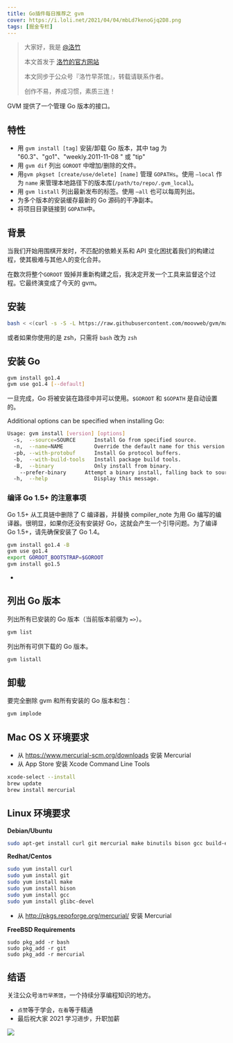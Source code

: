 ```yaml
---
title: Go插件每日推荐之 gvm
cover: https://i.loli.net/2021/04/04/mbLd7kenoGjq2D8.png
tags: [掘金专栏]
---
```


> 大家好，我是 [@洛竹](https://github.com/youngjuning)
>
> 本文首发于 [洛竹的官方网站](https://youngjuning.js.org/)
>
> 本文同步于公众号『洛竹早茶馆』，转载请联系作者。
>
> 创作不易，养成习惯，素质三连！

GVM 提供了一个管理 Go 版本的接口。

## 特性

- 用 `gvm install [tag]` 安装/卸载 Go 版本，其中 tag 为 "60.3"、"go1"、"weekly.2011-11-08 " 或 "tip"
- 用 `gvm dif` 列出 `GOROOT` 中增加/删除的文件。
- 用`gvm pkgset [create/use/delete] [name]` 管理 `GOPATHs`。使用 `—local` 作为 `name` 来管理本地路径下的版本库(`/path/to/repo/.gvm_local`)。
- 用 `gvm listall` 列出最新发布的标签。使用 `—all` 也可以每周列出。
- 为多个版本的安装缓存最新的 Go 源码的干净副本。
- 将项目目录链接到 `GOPATH`中。

## 背景

当我们开始用围棋开发时，不匹配的依赖关系和 API 变化困扰着我们的构建过程，使其极难与其他人的变化合并。

在数次将整个`GOROOT` 毁掉并重新构建之后，我决定开发一个工具来监督这个过程。它最终演变成了今天的 gvm。

## 安装

```sh
bash < <(curl -s -S -L https://raw.githubusercontent.com/moovweb/gvm/master/binscripts/gvm-installer)
```

或者如果你使用的是 zsh，只需将 `bash` 改为 `zsh`

## 安装 Go

```sh
gvm install go1.4
gvm use go1.4 [--default]
```

一旦完成，Go 将被安装在路径中并可以使用。`$GOROOT` 和 `$GOPATH` 是自动设置的。

Additional options can be specified when installing Go:

```sh
Usage: gvm install [version] [options]
  -s,  --source=SOURCE      Install Go from specified source.
  -n,  --name=NAME          Override the default name for this version.
  -pb, --with-protobuf      Install Go protocol buffers.
  -b,  --with-build-tools   Install package build tools.
  -B,  --binary             Only install from binary.
    --prefer-binary      Attempt a binary install, falling back to source.
  -h,  --help               Display this message.
```

### 编译 Go 1.5+ 的注意事项

Go 1.5+ 从工具链中删除了 C 编译器，并替换 compiler_note 为用 Go 编写的编译器。很明显，如果你还没有安装好 Go，这就会产生一个引导问题。为了编译 Go 1.5+，请先确保安装了 Go 1.4。

```sh
gvm install go1.4 -B
gvm use go1.4
export GOROOT_BOOTSTRAP=$GOROOT
gvm install go1.5
```

- [编译注意事项]: https://docs.google.com/document/d/1OaatvGhEAq7VseQ9kkavxKNAfepWy2yhPUBs96FGV28/edit

## 列出 Go 版本

列出所有已安装的 Go 版本（当前版本前缀为 `=>`）。

```sh
gvm list
```

列出所有可供下载的 Go 版本。

```sh
gvm listall
```

## 卸载

要完全删除 gvm 和所有安装的 Go 版本和包：

```sh
gvm implode
```

## Mac OS X 环境要求

- 从 https://www.mercurial-scm.org/downloads 安装 Mercurial
- 从 App Store 安装 Xcode Command Line Tools

```sh
xcode-select --install
brew update
brew install mercurial
```

## Linux 环境要求

**Debian/Ubuntu**

```sh
sudo apt-get install curl git mercurial make binutils bison gcc build-essential
```

**Redhat/Centos**

```sh
sudo yum install curl
sudo yum install git
sudo yum install make
sudo yum install bison
sudo yum install gcc
sudo yum install glibc-devel
```

- 从 http://pkgs.repoforge.org/mercurial/ 安装 Mercurial

**FreeBSD Requirements**

```
sudo pkg_add -r bash
sudo pkg_add -r git
sudo pkg_add -r mercurial
```

## 结语

关注公众号`洛竹早茶馆`，一个持续分享编程知识的地方。

- `点赞`等于学会，`在看`等于精通
- 最后祝大家 2021 学习进步，升职加薪

![](https://youngjuning.js.org/img/luozhu.png)
